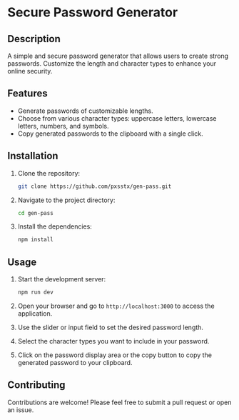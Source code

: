 # Secure Password Generator

## Description
A simple and secure password generator that allows users to create strong passwords. Customize the length and character types to enhance your online security.

## Features
- Generate passwords of customizable lengths.
- Choose from various character types: uppercase letters, lowercase letters, numbers, and symbols.
- Copy generated passwords to the clipboard with a single click.

## Installation

1. Clone the repository:
   ```bash
   git clone https://github.com/pxsstx/gen-pass.git
   ```

2. Navigate to the project directory:
   ```bash
   cd gen-pass
   ```

3. Install the dependencies:
   ```bash
   npm install
   ```

## Usage

1. Start the development server:
   ```bash
   npm run dev
   ```

2. Open your browser and go to `http://localhost:3000` to access the application.

3. Use the slider or input field to set the desired password length.

4. Select the character types you want to include in your password.

5. Click on the password display area or the copy button to copy the generated password to your clipboard.

## Contributing
Contributions are welcome! Please feel free to submit a pull request or open an issue.
